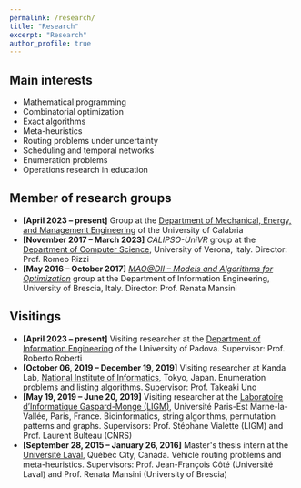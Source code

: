 ```yaml
---
permalink: /research/
title: "Research"
excerpt: "Research"
author_profile: true
---
```


## Main interests

- Mathematical programming
- Combinatorial optimization
- Exact algorithms
- Meta-heuristics
- Routing problems under uncertainty
- Scheduling and temporal networks
- Enumeration problems
- Operations research in education

## Member of research groups
- **[April 2023 – present]** Group at the [Department of Mechanical, Energy, and Management Engineering](https://dimeg.unical.it/?lang=en) of the University of Calabria
- **[November 2017 – March 2023]** *CALIPSO-UniVR* group at the [Department of Computer Science](https://www.di.univr.it/?lang=en), University of Verona, Italy. Director: Prof. Romeo Rizzi
- **[May 2016 – October 2017]** *[MAO@DII – Models and Algorithms for Optimization](http://or-dii.unibs.it/)* group at the Department of Information Engineering, University of Brescia, Italy. Director: Prof. Renata Mansini

## Visitings
- **[April 2023 – present]** Visiting researcher at the [Department of Information Engineering](https://www.dei.unipd.it/en/home-page) of the University of Padova. Supervisor: Prof. Roberto Roberti
- **[October 06, 2019 – December 19, 2019]** Visiting researcher at Kanda Lab, [National Institute of Informatics](https://www.nii.ac.jp/en/), Tokyo, Japan. Enumeration problems and listing algorithms. Supervisor: Prof. Takeaki Uno
- **[May 19, 2019 – June 20, 2019]** Visiting researcher at the [Laboratoire d’Informatique Gaspard-Monge (LIGM)](https://siteigm.univ-mlv.fr), Université Paris-Est Marne-la-Vallée, Paris, France. Bioinformatics, string algorithms, permutation patterns and graphs. Supervisors: Prof. Stéphane Vialette (LIGM) and Prof. Laurent Bulteau (CNRS)
- **[September 28, 2015 – January 26, 2016]** Master's thesis intern at the [Université Laval](https://www.ulaval.ca/en), Québec City, Canada. Vehicle routing problems and meta-heuristics. Supervisors: Prof. Jean-François Côté (Université Laval) and Prof. Renata Mansini (University of Brescia)
